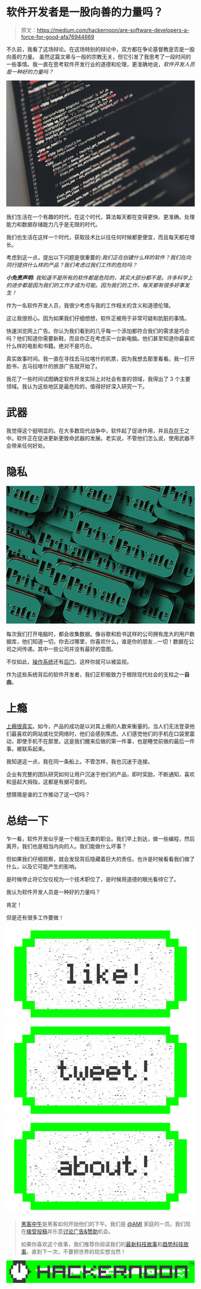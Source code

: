# 软件开发者是一股向善的力量吗？

> 原文：<https://medium.com/hackernoon/are-software-developers-a-force-for-good-afa76944669>

不久前，我看了这场辩论。在这场特别的辩论中，双方都在争论基督教是否是一股向善的力量。
虽然这篇文章与一般的宗教无关，但它引发了我思考了一段时间的一些事情。我一直在思考软件开发行业的道德和伦理，更准确地说，*软件开发人员是一种好的力量吗？*

![](img/92f400b9f31531578694682dac9d210b.png)

我们生活在一个有趣的时代，在这个时代，算法每天都在变得更快、更准确。处理能力和数据存储能力几乎是无限的时代。

我们也生活在这样一个时代，获取技术比以往任何时候都更便宜，而且每天都在增长。

考虑到这一点，提出以下问题是很重要的:*我们正在创建什么样的软件？我们在向同行提供什么样的产品？我们考虑过我们工作的危险吗？*

***小免责声明:*** *我知道不是所有的软件都是危险的，其实大部分都不是。许多科学上的进步都是因为我们的工作才成为可能。因为我们的工作，每天都有很多好事发生！*

作为一名软件开发人员，我很少考虑与我的工作相关的含义和道德伦理。

这让我很担心。因为如果我们仔细想想，软件正被用于非常可疑和肮脏的事情。

快速浏览网上广告。你认为我们看到的几乎每一个添加都符合我们的需求是巧合吗？他们知道你需要新鞋，而且你正在考虑买一台新电脑。他们甚至知道你最喜欢什么样的电影和书籍。绝对不是巧合。

真实故事时间。我一直在寻找去马拉喀什的机票，因为我想去那里看看。我一打开脸书，去马拉喀什的旅游广告就开始了。

我花了一些时间试图确定软件开发实际上对社会有害的领域，我得出了 3 个主要领域。我认为这些地区是最危险的，值得好好深入研究一下。

# 武器

我觉得这个挺明显的。在大多数现代战争中，软件起了促进作用，并且[存在于](https://defensesystems.com/articles/2017/02/27/solarium.aspx)之中。软件正在促进更新更致命武器的发展。老实说，不管他们怎么说，使用武器不会带来任何好处。

# 隐私

![](img/4512e344b19ac2c600e9f2436d37568d.png)

每次我们打开电脑时，都会收集数据。像谷歌和脸书这样的公司拥有庞大的用户数据库，他们知道一切，你去过哪里，你喜欢什么，谁是你的朋友…一切！数据在公司之间传递。其中一些公司并没有最好的意图。

不仅如此，[操作系统](http://www.washingtonsblog.com/2013/06/microsoft-programmed-in-nsa-backdoor-in-windows-by-1999.html)还有[后门](https://falkvinge.net/2013/11/17/nsa-asked-linus-torvalds-to-install-backdoors-into-gnulinux/)，这样你就可以被监视。

作为这些系统背后的软件开发者，我们正积极致力于根除现代社会的支柱之一**自由**。

# 上瘾

[上瘾很真实](http://www.newyorker.com/science/maria-konnikova/internet-addiction-real-thing)。如今，产品的成功是以对其上瘾的人数来衡量的。当人们无法登录他们最喜欢的网站或社交网络时，他们会感到焦虑。人们感觉他们的手机在口袋里震动，即使手机不在那里。这是我们醒来后做的第一件事，也是睡觉前做的最后一件事。被联系起来。

我知道这一点，我在同一条船上。不管怎样，我也沉迷于连接。

企业有完整的团队研究如何让用户沉迷于他们的产品，即时奖励，不断通知，喜欢和竖起大拇指，这都是有据可查的。

想猜猜是谁的工作推动了这一切吗？

# 总结一下

乍一看，软件开发似乎是一个相当无害的职业。我们早上到达，做一些编程，然后离开。我们也是相当内向的人。我们能做什么坏事？

但如果我们仔细观察，就会发现背后隐藏着巨大的责任。也许是时候看看我们做了什么，以及它可能产生的影响。

是时候停止将它仅仅视为一个技术职位了，是时候用道德的眼光看待它了。

我认为软件开发人员是一种好的力量吗？

肯定！

但是还有很多工作要做！

[![](img/50ef4044ecd4e250b5d50f368b775d38.png)](http://bit.ly/HackernoonFB)[![](img/979d9a46439d5aebbdcdca574e21dc81.png)](https://goo.gl/k7XYbx)[![](img/2930ba6bd2c12218fdbbf7e02c8746ff.png)](https://goo.gl/4ofytp)

> [黑客中午](http://bit.ly/Hackernoon)是黑客如何开始他们的下午。我们是 [@AMI](http://bit.ly/atAMIatAMI) 家庭的一员。我们现在[接受投稿](http://bit.ly/hackernoonsubmission)并乐意[讨论广告&赞助](mailto:partners@amipublications.com)机会。
> 
> 如果你喜欢这个故事，我们推荐你阅读我们的[最新科技故事](http://bit.ly/hackernoonlatestt)和[趋势科技故事](https://hackernoon.com/trending)。直到下一次，不要把世界的现实想当然！

![](img/be0ca55ba73a573dce11effb2ee80d56.png)